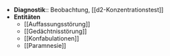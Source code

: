 - **Diagnostik**:: Beobachtung, [[d2-Konzentrationstest]]
- **Entitäten**
	- [[Auffassungsstörung]]
	- [[Gedächtnisstörung]]
	- [[Konfabulationen]]
	- [[Paramnesie]]